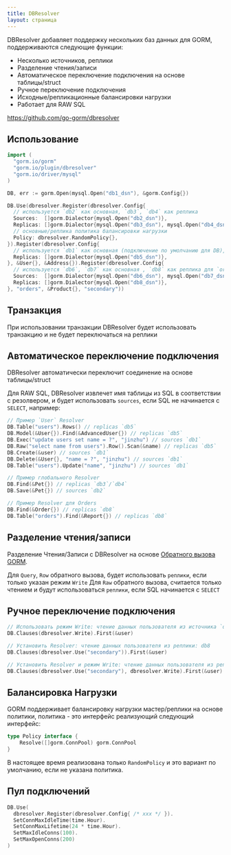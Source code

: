 ```yaml
---
title: DBResolver
layout: страница
---
```


DBResolver добавляет поддержку нескольких баз данных для GORM, поддерживаются следующие функции:

* Несколько источников, реплики
* Разделение чтения/записи
* Автоматическое переключение подключения на основе таблицы/struct
* Ручное переключение подключения
* Исходные/репликационные балансировки нагрузки
* Работает для RAW SQL

https://github.com/go-gorm/dbresolver

## Использование

```go
import (
  "gorm.io/gorm"
  "gorm.io/plugin/dbresolver"
  "gorm.io/driver/mysql"
)

DB, err := gorm.Open(mysql.Open("db1_dsn"), &gorm.Config{})

DB.Use(dbresolver.Register(dbresolver.Config{
  // используется `db2` как основная, `db3`, `db4` как реплика
  Sources:  []gorm.Dialector{mysql.Open("db2_dsn")},
  Replicas: []gorm.Dialector{mysql.Open("db3_dsn"), mysql.Open("db4_dsn")},
  // основные/реплика политика балансировки нагрузки
  Policy: dbresolver.RandomPolicy{},
}).Register(dbresolver.Config{
  // используется `db1` как основная (подключение по умолчанию для DB), `db5` как реплика  для `User`, `Address`
  Replicas: []gorm.Dialector{mysql.Open("db5_dsn")},
}, &User{}, &Address{}).Register(dbresolver.Config{
  // используется `db6`, `db7` как основная , `db8` как реплика для `orders`, `Product`
  Sources:  []gorm.Dialector{mysql.Open("db6_dsn"), mysql.Open("db7_dsn")},
  Replicas: []gorm.Dialector{mysql.Open("db8_dsn")},
}, "orders", &Product{}, "secondary"))
```

## Транзакция

При использовании транзакции DBResolver будет использовать транзакцию и не будет переключаться на реплики

## Автоматическое переключение подключения

DBResolver автоматически переключит соединение на основе таблицы/struct

Для RAW SQL, DBResolver извлечет имя таблицы из SQL в соответствии с резолвером, и будет использовать `sources`, если SQL не начинается с `SELECT`, например:

```go
// Пример `User` Resolver
DB.Table("users").Rows() // replicas `db5`
DB.Model(&User{}).Find(&AdvancedUser{}) // replicas `db5`
DB.Exec("update users set name = ?", "jinzhu") // sources `db1`
DB.Raw("select name from users").Row().Scan(&name) // replicas `db5`
DB.Create(&user) // sources `db1`
DB.Delete(&User{}, "name = ?", "jinzhu") // sources `db1`
DB.Table("users").Update("name", "jinzhu") // sources `db1`

// Пример глобального Resolver
DB.Find(&Pet{}) // replicas `db3`/`db4`
DB.Save(&Pet{}) // sources `db2`

// Пример Resolver для Orders
DB.Find(&Order{}) // replicas `db8`
DB.Table("orders").Find(&Report{}) // replicas `db8`
```

## Разделение чтения/записи

Разделение Чтения/Записи с DBResolver на основе [Обратного вызова GORM](https://gorm.io/docs/write_plugins.html).

Для `Query`, `Row` обратного вызова, будет использовать `реплики`, если только указан режим `Write` Для `Raw` обратного вызова, считается только чтением и будут использоваться `реплики`, если SQL начинается с `SELECT`

## Ручное переключение подключения

```go
// Использовать режим Write: чтение данных пользователя из источника `db1`
DB.Clauses(dbresolver.Write).First(&user)

// Установить Resolver: чтение данных пользователя из реплики: db8
DB.Clauses(dbresolver.Use("secondary")).First(&user)

// Установить Resolver и режим Write: чтение данных пользователя из реплики: db6 или db7
DB.Clauses(dbresolver.Use("secondary"), dbresolver.Write).First(&user)
```

## Балансировка Нагрузки

GORM поддерживает балансировку нагрузки мастер/реплики на основе политики, политика - это интерфейс реализующий следующий интерфейс:

```go
type Policy interface {
    Resolve([]gorm.ConnPool) gorm.ConnPool
}
```

В настоящее время реализована только `RandomPolicy` и это вариант по умолчанию, если не указана политика.

## Пул подключений

```go
DB.Use(
  dbresolver.Register(dbresolver.Config{ /* xxx */ }).
  SetConnMaxIdleTime(time.Hour).
  SetConnMaxLifetime(24 * time.Hour).
  SetMaxIdleConns(100).
  SetMaxOpenConns(200)
)
```
